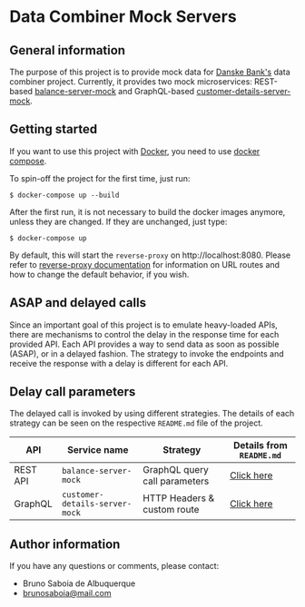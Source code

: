 # Data Combiner Mock Servers #

## General information ##

The purpose of this project is to provide mock data for [Danske Bank's](https://danskebank.dk) data combiner project. Currently, it provides two mock microservices: REST-based [balance-server-mock](./balance-server-mock/README.md) and GraphQL-based [customer-details-server-mock](./customer-details-server-mock/README.md).

## Getting started ##

If you want to use this project with [Docker](https://docker.com), you need to use [docker compose](https://docs.docker.com/compose/).

To spin-off the project for the first time, just run:

```
$ docker-compose up --build
```

After the first run, it is not necessary to build the docker images anymore, unless they are changed. If they are unchanged, just type:

```
$ docker-compose up
```

By default, this will start the `reverse-proxy` on http://localhost:8080. Please refer to [reverse-proxy documentation](./reverse-proxy/README.md) for information on URL routes and how to change the default behavior, if you wish.

## ASAP and delayed calls ##

Since an important goal of this project is to emulate heavy-loaded APIs, there are mechanisms to control the delay in the response time for each provided API. Each API provides a way to send data as soon as possible (ASAP), or in a delayed fashion. The strategy to invoke the endpoints and receive the response with a delay is different for each API.

## Delay call parameters ##

The delayed call is invoked by using different strategies. The details of each strategy can be seen on the respective `README.md` file of the project.

| API               | Service name                  | Strategy                      | Details from `README.md`                                              |
|-------------------|-------------------------------|-------------------------------|-----------------------------------------------------------------------|
| REST API          | `balance-server-mock`         | GraphQL query call parameters | [Click here](./balance-server-mock/README.md#Delayed-call)            |
| GraphQL           | `customer-details-server-mock`| HTTP Headers & custom route   | [Click here](./customer-details-server-mock/README.md#Delayed-call)   |

## Author information ##

If you have any questions or comments, please contact:

* Bruno Saboia de Albuquerque
* brunosaboia@mail.com